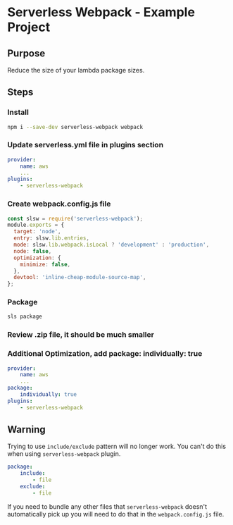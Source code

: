 # Serverless Webpack - Example Project

## Purpose

Reduce the size of your lambda package sizes.

## Steps

### Install

```bash
npm i --save-dev serverless-webpack webpack
```

### Update serverless.yml file in plugins section

```yaml
provider:
    name: aws
    ...
plugins:
    - serverless-webpack
```

### Create webpack.config.js file

```js
const slsw = require('serverless-webpack');
module.exports = {
  target: 'node',
  entry: slsw.lib.entries,
  mode: slsw.lib.webpack.isLocal ? 'development' : 'production',
  node: false,
  optimization: {
    minimize: false,
  },
  devtool: 'inline-cheap-module-source-map',
};
```

### Package

```bash
sls package
```

### Review .zip file, it should be much smaller

### Additional Optimization, add package: individually: true

```yaml
provider:
    name: aws
    ...
package:
    individually: true
plugins:
    - serverless-webpack
```

## Warning

Trying to use `include/exclude` pattern will no longer work. You can't do this when using `serverless-webpack` plugin.

```yaml
package:
    include:
        - file
    exclude:
        - file
```

If you need to bundle any other files that `serverless-webpack` doesn't automatically pick up you will need to do that in the `webpack.config.js` file.